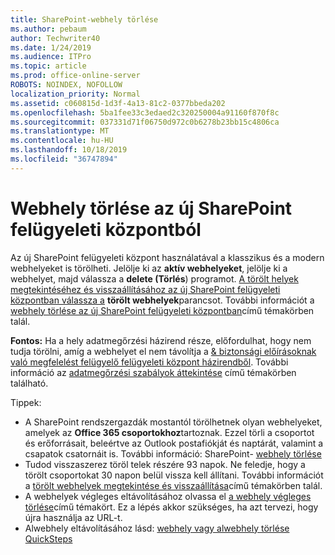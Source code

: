 ```yaml
---
title: SharePoint-webhely törlése
ms.author: pebaum
author: Techwriter40
ms.date: 1/24/2019
ms.audience: ITPro
ms.topic: article
ms.prod: office-online-server
ROBOTS: NOINDEX, NOFOLLOW
localization_priority: Normal
ms.assetid: c060815d-1d3f-4a13-81c2-0377bbeda202
ms.openlocfilehash: 5ba1fee33c3edaed2c320250004a91160f870f8c
ms.sourcegitcommit: 037331d71f06750d972c0b6278b23bb15c4806ca
ms.translationtype: MT
ms.contentlocale: hu-HU
ms.lasthandoff: 10/18/2019
ms.locfileid: "36747894"
---
```

# <a name="delete-a-site-from-the-new-sharepoint-admin-center"></a>Webhely törlése az új SharePoint felügyeleti központból

Az új SharePoint felügyeleti központ használatával a klasszikus és a modern webhelyeket is törölheti. Jelölje ki az **aktív webhelyeket**, jelölje ki a webhelyet, majd válassza a **delete (Törlés**) programot. [A törölt helyek megtekintéséhez és visszaállításához az új SharePoint felügyeleti központban válassza a](https://docs.microsoft.com/sharepoint/view-and-restore-deleted-sites-in-new-admin-center) **törölt webhelyek**parancsot. További információt a [webhely törlése az új SharePoint felügyeleti központban](https://docs.microsoft.com/sharepoint/delete-site-collection#delete-a-site-in-the-new-sharepoint-admin-center)című témakörben talál.

**Fontos:** Ha a hely adatmegőrzési házirend része, előfordulhat, hogy nem tudja törölni, amíg a webhelyet el nem távolítja a [ &amp; biztonsági előírásoknak való megfelelést felügyelő felügyeleti központ házirendből](https://protection.office.com/?rfr=AdminCenter#/homepage). További információ az [adatmegőrzési szabályok áttekintése](https://docs.microsoft.com/office365/securitycompliance/retention-policies#content-in-onedrive-accounts-and-sharepoint-sites) című témakörben található. 

Tippek:
- A SharePoint rendszergazdák mostantól törölhetnek olyan webhelyeket, amelyek az **Office 365 csoportokhoz**tartoznak. Ezzel törli a csoportot és erőforrásait, beleértve az Outlook postafiókját és naptárát, valamint a csapatok csatornáit is. További információ: SharePoint- [webhely törlése](https://docs.microsoft.com/sharepoint/manage-sites-in-new-admin-center#delete-a-site)
- Tudod visszaszerez töröl telek részére 93 napok. Ne feledje, hogy a törölt csoportokat 30 napon belül vissza kell állítani. További információt a [törölt webhelyek megtekintése és visszaállítása](https://docs.microsoft.com/sharepoint/view-and-restore-deleted-sites-in-new-admin-center)című témakörben talál.
- A webhelyek végleges eltávolításához olvassa el [a webhely végleges törlése](https://docs.microsoft.com/sharepoint/delete-site-collection#permanently-delete-a-site)című témakört. Ez a lépés akkor szükséges, ha azt tervezi, hogy újra használja az URL-t. 
- Alwebhely eltávolításához lásd: [webhely vagy alwebhely törlése QuickSteps](https://support.office.com/article/Delete-a-SharePoint-site-or-subsite-bc37b743-0cef-475e-9a8c-8fc4d40179fb#__bkmkshortcut)
